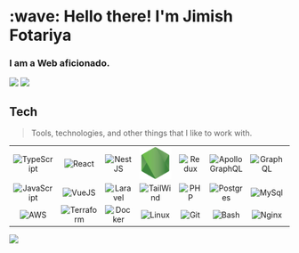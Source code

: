 <h1 id="jimishf-title">:wave: Hello there! I'm Jimish Fotariya</h1>
<h3>I am a Web aficionado.</h3>

<img height="190" src="https://github-readme-stats.vercel.app/api?username=jimishf&show_icons=true&theme=gotham&count_private=true&include_all_commits=true" /> <img  height="190" src="https://github-readme-stats.vercel.app/api/top-langs/?username=jimishf&theme=gotham&layout=compact&count_private=true&include_all_commits=true&show_icons=true" />

<h2 id="jimishf-tech">Tech</h2>

> Tools, technologies, and other things that I like to work with.

<table>
  <tr>
   <td align="center">
      <img
        src="https://upload.wikimedia.org/wikipedia/commons/thumb/4/4c/Typescript_logo_2020.svg/1200px-Typescript_logo_2020.svg.png"
        width="64"
        alt="TypeScript"
      />
    </td>
    <td align="center">
      <img
        src="https://brandlogos.net/wp-content/uploads/2020/09/react-logo.png"
        width="64"
        alt="React"
      />
    </td>
    <td align="center">
      <img
        src="https://d33wubrfki0l68.cloudfront.net/e937e774cbbe23635999615ad5d7732decad182a/26072/logo-small.ede75a6b.svg"
        width="64"
        alt="NestJS"
      />
    </td>
    <td align="center">
      <img
        src="https://raw.githubusercontent.com/github/explore/80688e429a7d4ef2fca1e82350fe8e3517d3494d/topics/nodejs/nodejs.png"
        width="64"
        alt="Node JS"
      />
    </td>
    <td align="center">
      <img
        src="https://cdn.worldvectorlogo.com/logos/redux.svg"
        width="64"
        alt="Redux"
      />
    </td>
    <td align="center">
      <img
        src="https://logowiki.net/uploads/logo/a/apollo-graphql-compact.svg"
        width="64"
        alt="Apollo GraphQL"
      />
    </td>
    <td align="center">
      <img
        src="https://upload.wikimedia.org/wikipedia/commons/thumb/1/17/GraphQL_Logo.svg/2048px-GraphQL_Logo.svg.png"
        width="64"
        alt="GraphQL"
      />
    </td>
        <td align="center">
      <img
        src="https://media.zeemly.com/zeemly/product/material-ui.png"
        width="64"
        alt="Material UI"
      />
    </td>
    <td align="center">
      <img
        src="https://p5js.org/assets/img/p5js.svg"
        width="45"
        height="45"
        alt="p5js"
      />
    </td>
  </tr>

  <tr>
   <td align="center">
      <img
        src="https://upload.wikimedia.org/wikipedia/commons/thumb/9/99/Unofficial_JavaScript_logo_2.svg/1024px-Unofficial_JavaScript_logo_2.svg.png"
        width="64"
        alt="JavaScript"
      />
    </td>
    <td align="center">
      <img
        src="https://upload.wikimedia.org/wikipedia/commons/9/95/Vue.js_Logo_2.svg"
        width="64"
        alt="VueJS"
      />
    </td>
    <td align="center">
      <img
        src="https://upload.wikimedia.org/wikipedia/commons/9/9a/Laravel.svg"
        width="64"
        alt="Laravel"
      />
    </td>
    <td align="center">
      <img
        src="https://upload.wikimedia.org/wikipedia/commons/9/95/Tailwind_CSS_logo.svg"
        width="64"
        alt="TailWind"
      />
    </td>
    <td align="center">
      <img
        src="https://i.ibb.co/LzmYpDX/146-1466902-php-logo-png-transparent-php-logo-png-png-removebg-preview.png"
        width="64"
        alt="PHP"
      />
    </td>
    <td align="center">
      <img
        src="https://upload.wikimedia.org/wikipedia/commons/thumb/2/29/Postgresql_elephant.svg/220px-Postgresql_elephant.svg.png"
        width="64"
        alt="Postgres"
      />
    </td>
    <td align="center">
      <img
        src="https://upload.wikimedia.org/wikipedia/en/d/dd/MySQL_logo.svg"
        width="64"
        alt="MySql"
      />
    </td>
    <td align="center">
      <img
        src="https://i.ibb.co/QXHcMvM/58481021cef1014c0b5e494b.png"
        width="64"
        alt="Mongo DB"
      />
    </td>
    <td align="center">
      <img
        src="https://library.shadcnblocks.com/images/block/logos/shadcn-ui-wordmark.svg"
        width="64"
        alt="Shadcn"
      />
    </td>
    
  </tr>
  <tr>
      <td align="center">
      <img
        src="https://upload.wikimedia.org/wikipedia/commons/9/93/Amazon_Web_Services_Logo.svg"
        width="64"
        alt="AWS"
      />
    </td>
      <td align="center">
      <img
        src="https://upload.wikimedia.org/wikipedia/commons/thumb/0/04/Terraform_Logo.svg/300px-Terraform_Logo.svg.png"
        width="64"
        alt="Terraform"
      />
    </td>
    <td align="center">
      <img
        src="https://www.docker.com/wp-content/uploads/2022/03/vertical-logo-monochromatic.png"
        width="64"
        alt="Docker"
      />
    </td>
    <td align="center">
      <img
        src="https://upload.wikimedia.org/wikipedia/commons/thumb/3/35/Tux.svg/150px-Tux.svg.png"
        width="64"
        alt="Linux"
      />
    </td>
    <td align="center">
      <img
        src="https://upload.wikimedia.org/wikipedia/commons/thumb/3/3f/Git_icon.svg/1200px-Git_icon.svg.png"
        width="64"
        alt="Git"
      />
    </td>
    <td align="center">
      <img
        src="https://bashlogo.com/img/symbol/png/full_colored_dark.png"
        width="64"
        alt="Bash"
      />
    </td>
    <td align="center">
      <img
        src="https://img.icons8.com/?size=128&id=t2x6DtCn5Zzx&format=png"
        alt="Nginx"
        width="64"
      />
    </td>
    <td align="center">
      <img
        src="https://upload.wikimedia.org/wikipedia/commons/thumb/c/c3/Python-logo-notext.svg/1200px-Python-logo-notext.svg.png"
        width="64"
        alt="Python"
      />
    </td>
    <td align="center">
      <img
        src="https://iconape.com/wp-content/png_logo_vector/cib-flask.png"
        width="64"
        alt="Flask"
      />
    </td>
  </tr>
</table>

[linkedin]: https://www.linkedin.com/in/JimishFotariya "LinkedIn"
[twitter]: https://twitter.com/JimishFotariya "Twitter"
[stackoverflow]: https://stackoverflow.com/users/3599251/jimish-fotariya/ "StackOverflow"

<img src="https://github-readme-activity-graph.vercel.app/graph?username=jimishf&theme=gotham&border_radius=100" />

